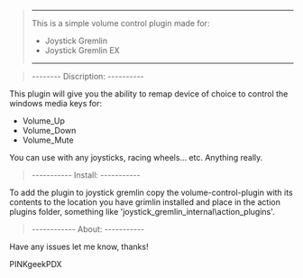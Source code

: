 > --------------------------------
> 
> This is a simple volume control
> plugin made for:
> 
> - Joystick Gremlin
> - Joystick Gremlin EX
>
> --------------------------------

> -------- Discription: ----------

This plugin will give you the ability to remap device of choice to control the windows media keys for:

- Volume_Up
- Volume_Down
- Volume_Mute

You can use with any joysticks, racing wheels... etc. Anything really.

>----------- Install: ----------- 

To add the plugin to joystick gremlin copy the volume-control-plugin with its contents to the location
you have grimlin installed and place in the action plugins folder, something like 'joystick_gremlin\_internal\action_plugins'.

> ------------ About: -----------

Have any issues let me know, thanks!

   PINKgeekPDX

